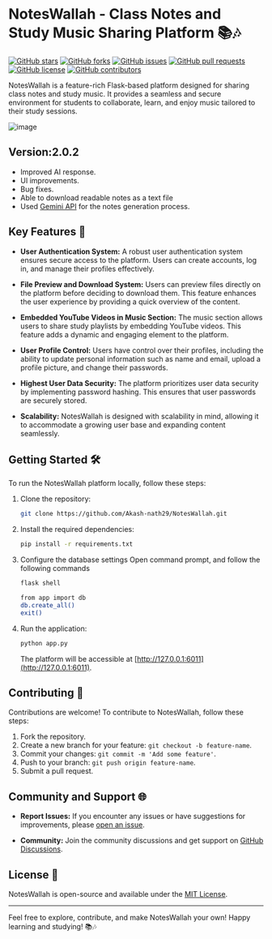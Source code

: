 # NotesWallah - Class Notes and Study Music Sharing Platform 📚🎶

[![GitHub stars](https://img.shields.io/github/stars/Akash-nath29/NotesWallah.svg?style=flat-square)](https://github.com/Akash-nath29/NotesWallah/stargazers)
[![GitHub forks](https://img.shields.io/github/forks/Akash-nath29/NotesWallah.svg?style=flat-square)](https://github.com/Akash-nath29/NotesWallah/network)
[![GitHub issues](https://img.shields.io/github/issues/Akash-nath29/NotesWallah.svg?style=flat-square)](https://github.com/Akash-nath29/NotesWallah/issues)
[![GitHub pull requests](https://img.shields.io/github/issues-pr/Akash-nath29/NotesWallah.svg?style=flat-square)](https://github.com/Akash-nath29/NotesWallah/pulls)
[![GitHub license](https://img.shields.io/github/license/Akash-nath29/NotesWallah.svg?style=flat-square)](https://github.com/Akash-nath29/NotesWallah/blob/main/LICENSE)
[![GitHub contributors](https://img.shields.io/github/contributors/Akash-nath29/NotesWallah.svg?style=flat-square)](https://github.com/Akash-nath29/NotesWallah/graphs/contributors)

NotesWallah is a feature-rich Flask-based platform designed for sharing class notes and study music. It provides a seamless and secure environment for students to collaborate, learn, and enjoy music tailored to their study sessions.

![image](https://github.com/Akash-nath29/NotesWallah/assets/100131577/47cbee06-77df-46f6-a3b4-0d8e938af544)

## Version:2.0.2
- Improved AI response.
- UI improvements.
- Bug fixes.
- Able to download readable notes as a text file
- Used [Gemini API](https://deepmind.google/technologies/gemini/#introduction) for the notes generation process.

## Key Features 🚀

- **User Authentication System:** A robust user authentication system ensures secure access to the platform. Users can create accounts, log in, and manage their profiles effectively.

- **File Preview and Download System:** Users can preview files directly on the platform before deciding to download them. This feature enhances the user experience by providing a quick overview of the content.

- **Embedded YouTube Videos in Music Section:** The music section allows users to share study playlists by embedding YouTube videos. This feature adds a dynamic and engaging element to the platform.

- **User Profile Control:** Users have control over their profiles, including the ability to update personal information such as name and email, upload a profile picture, and change their passwords.

- **Highest User Data Security:** The platform prioritizes user data security by implementing password hashing. This ensures that user passwords are securely stored.

- **Scalability:** NotesWallah is designed with scalability in mind, allowing it to accommodate a growing user base and expanding content seamlessly.

## Getting Started 🛠️

To run the NotesWallah platform locally, follow these steps:

1. Clone the repository:

   ```bash
   git clone https://github.com/Akash-nath29/NotesWallah.git
   ```

2. Install the required dependencies:

   ```bash
   pip install -r requirements.txt
   ```

3. Configure the database settings
    Open command prompt, and follow the following commands
    ```bash
    flask shell
    ```
    ```bash
    from app import db
    db.create_all()
    exit()
    ```

4. Run the application:

   ```bash
   python app.py
   ```

   The platform will be accessible at [http://127.0.0.1:6011](http://127.0.0.1:6011).

## Contributing 🤝

Contributions are welcome! To contribute to NotesWallah, follow these steps:

1. Fork the repository.
2. Create a new branch for your feature: `git checkout -b feature-name`.
3. Commit your changes: `git commit -m 'Add some feature'`.
4. Push to your branch: `git push origin feature-name`.
5. Submit a pull request.

## Community and Support 🌐

- **Report Issues:** If you encounter any issues or have suggestions for improvements, please [open an issue](https://github.com/Akash-nath29/NotesWallah/issues).

- **Community:** Join the community discussions and get support on [GitHub Discussions](https://github.com/Akash-nath29/NotesWallah/discussions).

## License 📝

NotesWallah is open-source and available under the [MIT License](https://github.com/Akash-nath29/NotesWallah/blob/main/LICENSE).

---

Feel free to explore, contribute, and make NotesWallah your own! Happy learning and studying! 📚🎶
